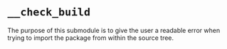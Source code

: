 ``__check_build``
=================
The purpose of this submodule is to give the user a readable error when trying
to import the package from within the source tree.
